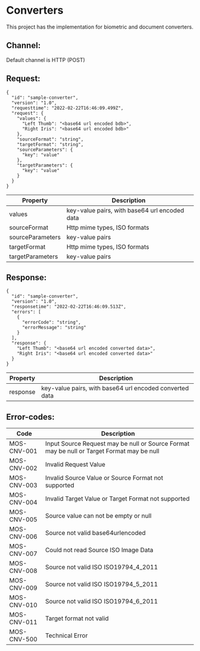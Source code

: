 # Converters

This project has the implementation for biometric and document converters.

## Channel:
Default channel is HTTP (POST)
## Request:
```
{
  "id": "sample-converter",
  "version": "1.0",
  "requesttime": "2022-02-22T16:46:09.499Z",
  "request": {
    "values": {
      "Left Thumb": "<base64 url encoded bdb>",
      "Right Iris": "<base64 url encoded bdb>"
    },
    "sourceFormat": "string",
    "targetFormat": "string",
    "sourceParameters": {
      "key": "value"
    },
    "targetParameters": {
      "key": "value"
    }
  }
}
```

| Property | Description |
| -------- | ------------|
| values | key-value pairs, with base64 url encoded data |
| sourceFormat | Http mime types, ISO formats |
| sourceParameters | key-value pairs |
| targetFormat |  Http mime types, ISO formats |
| targetParameters | key-value pairs |

## Response:
```
{
  "id": "sample-converter",
  "version": "1.0",
  "responsetime": "2022-02-22T16:46:09.513Z",
  "errors": [
    {
      "errorCode": "string",
      "errorMessage": "string"
    }
  ],
  "response": {
    "Left Thumb": "<base64 url encoded converted data>",
    "Right Iris": "<base64 url encoded converted data>"
  }
}
```

| Property | Description |
| -------- | ------------|
| response | key-value pairs, with base64 url encoded converted data |

## Error-codes:

|     Code    |          Description                  	                                                    |
| ------------| --------------------------------------------------------------------------------------------|
| MOS-CNV-001 | Input Source Request may be null or Source Format may be null or Target Format may be null	|
| MOS-CNV-002 | Invalid Request Value	                                                                    |
| MOS-CNV-003 | Invalid Source Value or Source Format not supported					                        |
| MOS-CNV-004 | Invalid Target Value or Target Format not supported					                        |
| MOS-CNV-005 | Source value can not be empty or null					                                    |
| MOS-CNV-006 | Source not valid base64urlencoded					                                        |
| MOS-CNV-007 | Could not read Source ISO Image Data				                                        |
| MOS-CNV-008 | Source not valid ISO ISO19794_4_2011				                                        |
| MOS-CNV-009 | Source not valid ISO ISO19794_5_2011					                                    |
| MOS-CNV-010 | Source not valid ISO ISO19794_6_2011					                                    |
| MOS-CNV-011 | Target format not valid 																	|
| MOS-CNV-500 | Technical Error																				|
